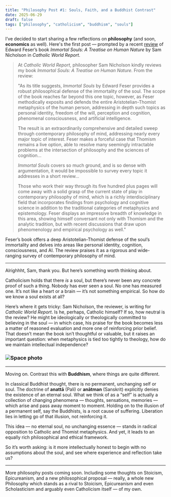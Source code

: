 ```yaml
---
title: "Philosophy Post #1: Souls, Faith, and a Buddhist Contrast"
date: 2025-06-29
draft: false
tags: ["philosophy", "catholicism", "buddhism", "souls"]
---
```


I’ve decided to start sharing a few reflections on **philosophy** (and soon, **economics** as well). Here's the first post — prompted by a recent [review](https://edwardfeser.blogspot.com/2024/12/nicholson-on-immortal-souls.html#more) of Edward Feser’s book *Immortal Souls: A Treatise on Human Nature* by Sam Nicholson in *Catholic World Report*.

> At *Catholic World Report*, philosopher Sam Nicholson kindly reviews my book *Immortal Souls: A Treatise on Human Nature.* From the review:
> 
> "As its title suggests, *Immortal Souls* by Edward Feser provides a robust philosophical defense of the immortality of the soul. The scope of the book reaches far beyond this one topic, however, as Feser methodically exposits and defends the entire Aristotelian-Thomist metaphysics of the human person, addressing in depth such topics as personal identity, freedom of the will, perception and cognition, phenomenal consciousness, and artificial intelligence.
> 
> The result is an extraordinarily comprehensive and detailed sweep through contemporary philosophy of mind, addressing nearly every major topic of interest. Feser makes a forceful case that Thomism remains a live option, able to resolve many seemingly intractable problems at the intersection of philosophy and the sciences of cognition...
> 
> *Immortal Souls* covers so much ground, and is so dense with argumentation, it would be impossible to survey every topic it addresses in a short review...
> 
> Those who work their way through its five hundred plus pages will come away with a solid grasp of the current state of play in contemporary philosophy of mind, which is a richly interdisciplinary field that incorporates findings from psychology and cognitive science in addition to the traditional categories of metaphysics and epistemology. Feser displays an impressive breadth of knowledge in this area, showing himself conversant not only with Thomism and the analytic tradition, but with recent discussions that draw upon phenomenology and empirical psychology as well."

Feser’s book offers a deep Aristotelian-Thomist defense of the soul’s immortality and delves into areas like personal identity, cognition, consciousness, and AI. The review praises it as a rigorous and wide-ranging survey of contemporary philosophy of mind.

---

Alrighhht, Sam, thank you. But here’s something worth thinking about.

Catholicism holds that there *is* a soul, but there’s never been any concrete proof of such a thing. Nobody has ever seen a soul. No one has measured one. It’s not like a heart or a brain — it’s not something empirical. So how do we know a soul exists at all?

Here’s where it gets tricky: Sam Nicholson, the reviewer, is writing for *Catholic World Report*. Is he, perhaps, Catholic himself? If so, how neutral is the review? He might be ideologically or theologically committed to believing in the soul — in which case, his praise for the book becomes less a matter of reasoned evaluation and more one of reinforcing prior belief. That doesn’t mean the book isn’t thoughtful or valuable, but it raises an important question: when metaphysics is tied too tightly to theology, how do we maintain intellectual independence?

### ![Space photo](https://blogger.googleusercontent.com/img/b/R29vZ2xl/AVvXsEg1Ln8bNbfCYpBc1igW2fd2hYbeIrAam62yvhRSwhzzfEfeSgcRIIbI8uCKc8R9ACd9fb4UI-Yi_TRRh6ksrnDlWUCN30VnPvq-T0eWu_3UK6j8dx3JMlgydyCXIz5R-lPGJLSlYTZPhFJhsMtNeI2R31bH2dRzlJy_X5hBBO8CJXCx_Q7K0SRRvrBw8JhC/w640-h360/istockphoto-2160750393-612x612.webp)

---

Moving on. Contrast this with **Buddhism**, where things are quite different.

In classical Buddhist thought, there is no permanent, unchanging self or soul. The doctrine of **anattā** (Pali) or **anātman** (Sanskrit) explicitly denies the existence of an eternal soul. What we think of as a “self” is actually a collection of changing phenomena — thoughts, sensations, memories — which arise and pass away moment to moment. Holding on to the illusion of a permanent self, say the Buddhists, is a root cause of suffering. Liberation lies in letting go of that illusion, not reinforcing it.

This idea — no eternal soul, no unchanging essence — stands in radical opposition to Catholic and Thomist metaphysics. And yet, it leads to an equally rich philosophical and ethical framework.

So it’s worth asking: is it more intellectually honest to begin with no assumptions about the soul, and see where experience and reflection take us?

---

More philosophy posts coming soon. Including some thoughts on Stoicism, Epicureanism, and a new philosophical proposal — really, a whole new Philosophy which stands as a rival to Stoicism, Epicureanism and even Scholasticism and arguably even Catholicism itself — of my own.
